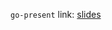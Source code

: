 `go-present` link: [slides](http://talks.godoc.org/github.com/bazinski/talks/2016/2016-05-20-Thesis-update/Thesis-update.slide)
